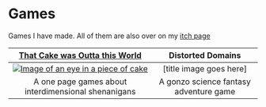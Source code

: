 # Games

Games I have made. All of them are also over on my [itch page](https://pennylescroche.itch.io)

| [That Cake was Outta this World](https://pennylescroche.itch.io/that-cake-was-outta-this-world) | Distorted Domains |
| :----------------------------: | :---------------: |
| [![Image of an eye in a piece of cake](https://img.itch.zone/aW1nLzEwNjIzNDc4LnBuZw==/315x250%23cb/KkjGhf.png)](https://pennylescroche.itch.io/that-cake-was-outta-this-world) | [title image goes here]
| A one page games about interdimensional shenanigans | A gonzo science fantasy adventure game |
